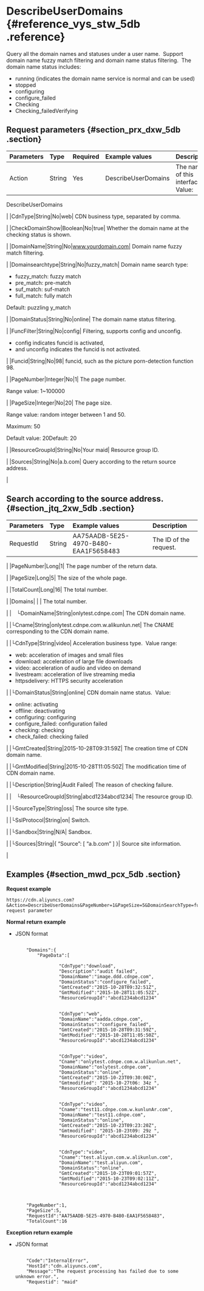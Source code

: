 # DescribeUserDomains {#reference_vys_stw_5db .reference}

Query all the domain names and statuses under a user name.  Support domain name fuzzy match filtering and domain name status filtering.  The domain name status includes:

-   running \(indicates the domain name service is normal and can be used\)
-   stopped
-   configuring
-   configure\_failed
-   Checking
-   Checking\_failedVerifying

## Request parameters {#section_prx_dxw_5db .section}

|Parameters|Type|Required|Example values|Description|
|:---------|:---|:-------|:-------------|:----------|
|Action|String|Yes|DescribeUserDomains| The name of this interface.  Value: 

 DescribeUserDomains

 |
|CdnType|String|No|web| CDN business type, separated by comma.

 |
|CheckDomainShow|Boolean|No|true| Whether the domain name at the checking status is shown.

 |
|DomainName|String|No|www.yourdomain.com| Domain name fuzzy match filtering.

 |
|Domainsearchtype|String|No|fuzzy\_match| Domain name search type:

-   fuzzy\_match: fuzzy match
-   pre\_match: pre-match
-   suf\_match: suf-match
-   full\_match: fully match

Default: puzzling y\_match

 |
|DomainStatus|String|No|online| The domain name status filtering.

 |
|FuncFilter|String|No|config| Filtering, supports config and unconfig.

-   config indicates funcid is activated, 
-   and unconfig indicates the funcid is not activated.

 |
|Funcid|String|No|98| funcid, such as the picture porn-detection function 98.

 |
|PageNumber|Integer|No|1| The page number.  

 Range value: 1~100000

 |
|PageSize|Integer|No|20| The page size.

 Range value: random integer between 1 and 50. 

 Maximum: 50

 Default value: 20Default: 20

 |
|ResourceGroupId|String|No|Your maid| Resource group ID.

 |
|Sources|String|No|a.b.com| Query according to the return source address.

 |

## Search according to the source address. {#section_jtq_2xw_5db .section}

|Parameters|Type|Example values|Description|
|:---------|:---|:-------------|:----------|
|RequestId|String|AA75AADB-5E25-4970-B480-EAA1F5658483| The ID of the request.

 |
|PageNumber|Long|1| The page number of the return data.

 |
|PageSize|Long|5| The size of the whole page.

 |
|TotalCount|Long|16| The total number.

 |
|Domains| | | The total number.

 |
| └DomainName|String|onlytest.cdnpe.com| The CDN domain name.

 |
|└Cname|String|onlytest.cdnpe.com.w.alikunlun.net| The CNAME corresponding to the CDN domain name.

 |
|└CdnType|String|video| Acceleration business type.  Value range:

-   web: acceleration of images and small files
-   download: acceleration of large file downloads
-   video: acceleration of audio and video on demand
-   livestream: acceleration of live streaming media
-   httpsdelivery: HTTPS security acceleration

 |
|└DomainStatus|String|online| CDN domain name status.  Value:

-   online: activating
-   offline: deactivating
-   configuring: configuring
-   configure\_failed: configuration failed
-   checking: checking
-   check\_failed: checking failed

 |
|└GmtCreated|String|2015-10-28T09:31:59Z| The creation time of CDN domain name.

 |
|└GmtModified|String|2015-10-28T11:05:50Z| The modification time of CDN domain name.

 |
|└Description|String|Audit Failed| The reason of checking failure.

 |
| └ResourceGroupId|String|abcd1234abcd1234| The resource group ID.

 |
|└SourceType|String|oss| The source site type.

 |
|└SslProtocol|String|on| Switch.

 |
|└Sandbox|String|N/A| Sandbox.

 |
|└Sources|String|\{ “Source”: \[ “a.b.com” \] \}| Source site information.

 |

## Examples {#section_mwd_pcx_5db .section}

**Request example**

```
https://cdn.aliyuncs.com?&Action=DescribeUserDomains&PageNumber=1&PageSize=5&DomainSearchType=fuzzy_match&Public request parameter
```

**Normal return example**

-   JSON format

    ```
    
        "Domains":{
            "PageData":[
                
                    "CdnType":"download",
                    "Description":"audit failed",
                    "DomainName":"image.ddd.cdnpe.com",
                    "DomainStatus":"configure_failed",
                    "GmtCreated":"2015-10-28T09:32:51Z",
                    "GmtModified":"2015-10-28T11:05:52Z",
                    "ResourceGroupId":"abcd1234abcd1234"
                
                
                    "CdnType":"web",
                    "DomainName":"aadda.cdnpe.com",
                    "DomainStatus":"configure_failed",
                    "GmtCreated":"2015-10-28T09:31:59Z",
                    "GmtModified":"2015-10-28T11:05:50Z",
                    "ResourceGroupId":"abcd1234abcd1234"
                
                
                    "CdnType":"video",
                    "Cname":"onlytest.cdnpe.com.w.alikunlun.net",
                    "DomainName":"onlytest.cdnpe.com",
                    "DomainStatus":"online",
                    "GmtCreated":"2015-10-23T09:30:00Z",
                    "Gmtmodified": "2015-10-27t06: 34z ",
                    "ResourceGroupId":"abcd1234abcd1234"
                
                
                    "CdnType":"video",
                    "Cname":"test11.cdnpe.com.w.kunlunAr.com",
                    "DomainName":"test11.cdnpe.com",
                    "DomainStatus":"online",
                    "GmtCreated":"2015-10-23T09:23:20Z",
                    "Gmtmodified": "2015-10-23t09: 29z ",
                    "ResourceGroupId":"abcd1234abcd1234"
                
                
                    "CdnType":"video",
                    "Cname":"test.aliyun.com.w.alikunlun.com",
                    "DomainName":"test.aliyun.com",
                    "DomainStatus":"online",
                    "GmtCreated":"2015-10-23T09:01:57Z",
                    "GmtModified":"2015-10-23T09:02:11Z",
                    "ResourceGroupId":"abcd1234abcd1234"
                
            
        
        "PageNumber":1,
        "PageSize":5,
        "RequestId":"AA75AADB-5E25-4970-B480-EAA1F5658483",
        "TotalCount":16
    
    ```


**Exception return example**

-   JSON format

    ```
    
        "Code":"InternalError",
        "HostId":"cdn.aliyuncs.com",
        "Message":"The request processing has failed due to some unknown error.",
        "Requestid": "maid"
    
    ```



